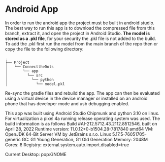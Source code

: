 # Android App
In order to run the android app the project must be built in android studio. The best way to run this app is to download the compressed file from this branch, extract it, and open the project in Android Studio. **The model is stored as a .pkl file**, for your security the .pkl file is not added to the build. To add the .pkl first run the model from the main branch of the repo then or copy the file to the following directory:

```
.
├── Project
│   └── ConnecttheDots
│       └── app
│         └── src
│           └── python
│             └── model.pkl
```
Re-sync the gradle files and rebuild the app. The app can then be evaluated using a virtual device in the device manager or installed on an android phone that has developer mode and usb debugging enabled.


This app was built using Android Studio Chipmunk and python 3.10 on linux. For virtualization a pixel 4a running release operating system was used. The build information is as follows
Build #AI-212.5712.43.2112.8512546, built on April 28, 2022
Runtime version: 11.0.12+0-b1504.28-7817840 amd64
VM: OpenJDK 64-Bit Server VM by JetBrains s.r.o.
Linux 5.17.5-76051705-generic
GC: G1 Young Generation, G1 Old Generation
Memory: 2048M
Cores: 8
Registry: external.system.auto.import.disabled=true

Current Desktop: pop:GNOME
